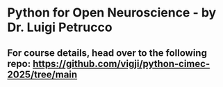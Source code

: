 # Python for Open Neuroscience - by Dr. Luigi Petrucco
## For course details, head over to the following repo: https://github.com/vigji/python-cimec-2025/tree/main

